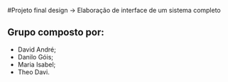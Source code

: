 #Projeto final design -> Elaboração de interface de um sistema completo

## Grupo composto por:
- David André;
- Danilo Góis;
- Maria Isabel;
- Theo Davi.
